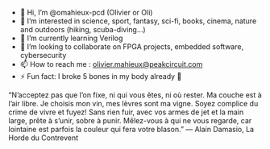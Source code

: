 - 👋 Hi, I’m @omahieux-pcd (Olivier or Oli)
- 👀 I’m interested in science, sport, fantasy, sci-fi, books, cinema, nature and outdoors (hiking, scuba-diving...)
- 🌱 I’m currently learning Verilog
- 💞️ I’m looking to collaborate on FPGA projects, embedded software, cybersecurity
- 📫 How to reach me : olivier.mahieux@peakcircuit.com
- ⚡ Fun fact: I broke 5 bones in my body already 🦴

“N’acceptez pas que l’on fixe, ni qui vous êtes, ni où rester. Ma couche est à l’air libre. Je choisis mon vin, mes lèvres sont ma vigne. Soyez complice du crime de vivre et fuyez! Sans rien fuir, avec vos armes de jet et la main large, prête à s’unir, sobre à punir. Mêlez-vous à qui ne vous regarde, car lointaine est parfois la couleur qui fera votre blason.”
― Alain Damasio, La Horde du Contrevent 

<!---
omahieux-pcd/omahieux-pcd is a ✨ special ✨ repository because its `README.md` (this file) appears on your GitHub profile.
You can click the Preview link to take a look at your changes.
--->

